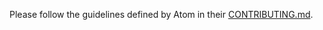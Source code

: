 Please follow the guidelines defined by Atom in their [CONTRIBUTING.md](https://github.com/atom/atom/blob/master/CONTRIBUTING.md).
